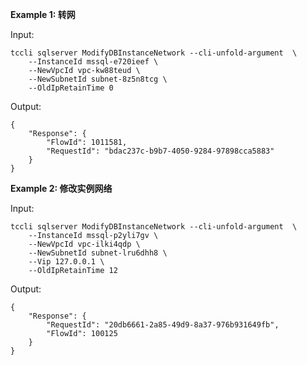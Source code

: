 **Example 1: 转网**



Input: 

```
tccli sqlserver ModifyDBInstanceNetwork --cli-unfold-argument  \
    --InstanceId mssql-e720ieef \
    --NewVpcId vpc-kw88teud \
    --NewSubnetId subnet-8z5n8tcg \
    --OldIpRetainTime 0
```

Output: 
```
{
    "Response": {
        "FlowId": 1011581,
        "RequestId": "bdac237c-b9b7-4050-9284-97898cca5883"
    }
}
```

**Example 2: 修改实例网络**



Input: 

```
tccli sqlserver ModifyDBInstanceNetwork --cli-unfold-argument  \
    --InstanceId mssql-p2yli7gv \
    --NewVpcId vpc-ilki4qdp \
    --NewSubnetId subnet-lru6dhh8 \
    --Vip 127.0.0.1 \
    --OldIpRetainTime 12
```

Output: 
```
{
    "Response": {
        "RequestId": "20db6661-2a85-49d9-8a37-976b931649fb",
        "FlowId": 100125
    }
}
```

